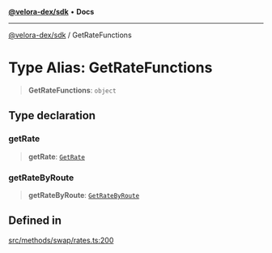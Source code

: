[**@velora-dex/sdk**](../README.md) • **Docs**

***

[@velora-dex/sdk](../globals.md) / GetRateFunctions

# Type Alias: GetRateFunctions

> **GetRateFunctions**: `object`

## Type declaration

### getRate

> **getRate**: [`GetRate`](../-internal-/type-aliases/GetRate.md)

### getRateByRoute

> **getRateByRoute**: [`GetRateByRoute`](../-internal-/type-aliases/GetRateByRoute.md)

## Defined in

[src/methods/swap/rates.ts:200](https://github.com/VeloraDEX/sdk/blob/feat/extend_delta_orders_filtering/src/methods/swap/rates.ts#L200)
